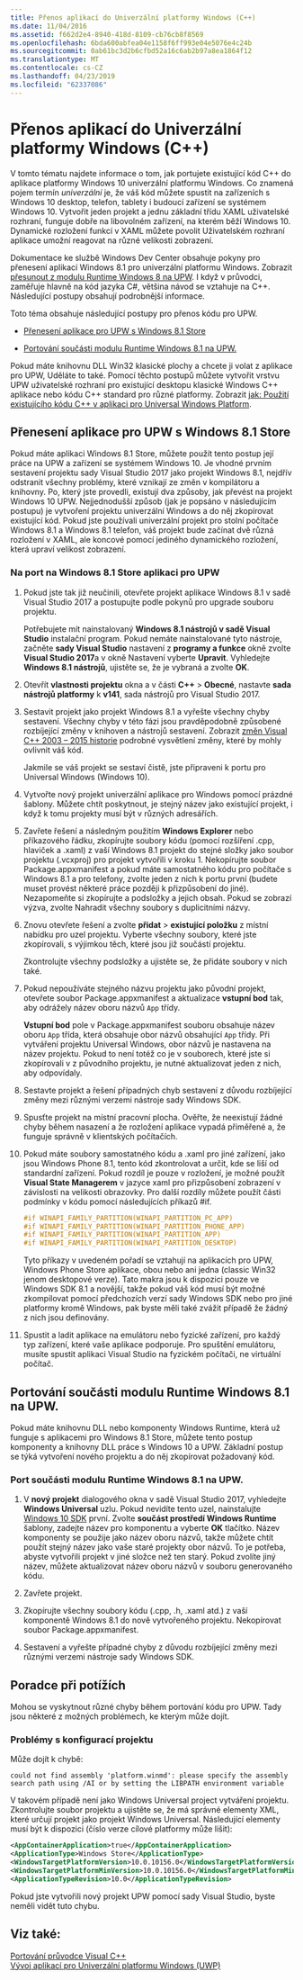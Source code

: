 ```yaml
---
title: Přenos aplikací do Univerzální platformy Windows (C++)
ms.date: 11/04/2016
ms.assetid: f662d2e4-8940-418d-8109-cb76cb8f8569
ms.openlocfilehash: 6bda600abfea04e1158f6ff993e04e5076e4c24b
ms.sourcegitcommit: 0ab61bc3d2b6cfbd52a16c6ab2b97a8ea1864f12
ms.translationtype: MT
ms.contentlocale: cs-CZ
ms.lasthandoff: 04/23/2019
ms.locfileid: "62337086"
---
```

# <a name="porting-to-the-universal-windows-platform-c"></a>Přenos aplikací do Univerzální platformy Windows (C++)

V tomto tématu najdete informace o tom, jak portujete existující kód C++ do aplikace platformy Windows 10 univerzální platformu Windows. Co znamená pojem termín *univerzální* je, že váš kód můžete spustit na zařízeních s Windows 10 desktop, telefon, tablety i budoucí zařízení se systémem Windows 10. Vytvořit jeden projekt a jednu základní třídu XAML uživatelské rozhraní, funguje dobře na libovolném zařízení, na kterém běží Windows 10. Dynamické rozložení funkcí v XAML můžete povolit Uživatelském rozhraní aplikace umožní reagovat na různé velikosti zobrazení.

Dokumentace ke službě Windows Dev Center obsahuje pokyny pro přenesení aplikací Windows 8.1 pro univerzální platformu Windows. Zobrazit [přesunout z modulu Runtime Windows 8 na UPW](/windows/uwp/porting/w8x-to-uwp-root). I když v průvodci, zaměřuje hlavně na kód jazyka C#, většina návod se vztahuje na C++. Následující postupy obsahují podrobnější informace.

Toto téma obsahuje následující postupy pro přenos kódu pro UPW.

- [Přenesení aplikace pro UPW s Windows 8.1 Store](#BK_81StoreApp)

- [Portování součásti modulu Runtime Windows 8.1 na UPW.](#BK_81Component)

Pokud máte knihovnu DLL Win32 klasické plochy a chcete ji volat z aplikace pro UPW, Uděláte to také. Pomocí těchto postupů můžete vytvořit vrstvu UPW uživatelské rozhraní pro existující desktopu klasické Windows C++ aplikace nebo kódu C++ standard pro různé platformy. Zobrazit [jak: Použití existujícího kódu C++ v aplikaci pro Universal Windows Platform](../porting/how-to-use-existing-cpp-code-in-a-universal-windows-platform-app.md).

## <a name="BK_81StoreApp"></a> Přenesení aplikace pro UPW s Windows 8.1 Store

Pokud máte aplikaci Windows 8.1 Store, můžete použít tento postup její práce na UPW a zařízení se systémem Windows 10.  Je vhodné prvním sestavení projektu sady Visual Studio 2017 jako projekt Windows 8.1, nejdřív odstranit všechny problémy, které vznikají ze změn v kompilátoru a knihovny. Po, který jste provedli, existují dva způsoby, jak převést na projekt Windows 10 UPW. Nejjednodušší způsob (jak je popsáno v následujícím postupu) je vytvoření projektu univerzální Windows a do něj zkopírovat existující kód. Pokud jste používali univerzální projekt pro stolní počítače Windows 8.1 a Windows 8.1 telefon, váš projekt bude začínat dvě různá rozložení v XAML, ale koncové pomocí jediného dynamického rozložení, která upraví velikost zobrazení.

### <a name="to-port-a-windows-81-store-app-to-the-uwp"></a>Na port na Windows 8.1 Store aplikaci pro UPW

1. Pokud jste tak již neučinili, otevřete projekt aplikace Windows 8.1 v sadě Visual Studio 2017 a postupujte podle pokynů pro upgrade souboru projektu.

   Potřebujete mít nainstalovaný **Windows 8.1 nástrojů v sadě Visual Studio** instalační program. Pokud nemáte nainstalované tyto nástroje, začněte **sady Visual Studio** nastavení z **programy a funkce** okně zvolte **Visual Studio 2017**a v okně Nastavení vyberte **Upravit**. Vyhledejte **Windows 8.1 nástrojů**, ujistěte se, že je vybraná a zvolte **OK**.

1. Otevřít **vlastnosti projektu** okna a v části **C++** > **Obecné**, nastavte **sada nástrojů platformy** k **v141**, sada nástrojů pro Visual Studio 2017.

1. Sestavit projekt jako projekt Windows 8.1 a vyřešte všechny chyby sestavení. Všechny chyby v této fázi jsou pravděpodobně způsobené rozbíjející změny v knihoven a nástrojů sestavení. Zobrazit [změn Visual C++ 2003 – 2015 historie](../porting/visual-cpp-change-history-2003-2015.md) podrobné vysvětlení změny, které by mohly ovlivnit váš kód.

   Jakmile se váš projekt se sestaví čistě, jste připraveni k portu pro Universal Windows (Windows 10).

1. Vytvořte nový projekt univerzální aplikace pro Windows pomocí prázdné šablony. Můžete chtít poskytnout, je stejný název jako existující projekt, i když k tomu projekty musí být v různých adresářích.

1. Zavřete řešení a následným použitím **Windows Explorer** nebo příkazového řádku, zkopírujte soubory kódu (pomocí rozšíření .cpp, hlaviček a .xaml) z vaší Windows 8.1 projekt do stejné složky jako soubor projektu (.vcxproj) pro projekt vytvořili v kroku 1. Nekopírujte soubor Package.appxmanifest a pokud máte samostatného kódu pro počítače s Windows 8.1 a pro telefony, zvolte jeden z nich k portu první (budete muset provést některé práce později k přizpůsobení do jiné). Nezapomeňte si zkopírujte a podsložky a jejich obsah. Pokud se zobrazí výzva, zvolte Nahradit všechny soubory s duplicitními názvy.

1. Znovu otevřete řešení a zvolte **přidat** > **existující položku** z místní nabídku pro uzel projektu. Vyberte všechny soubory, které jste zkopírovali, s výjimkou těch, které jsou již součástí projektu.

   Zkontrolujte všechny podsložky a ujistěte se, že přidáte soubory v nich také.

1. Pokud nepoužíváte stejného názvu projektu jako původní projekt, otevřete soubor Package.appxmanifest a aktualizace **vstupní bod** tak, aby odrážely název oboru názvů `App` třídy.

   **Vstupní bod** pole v Package.appxmanifest souboru obsahuje název oboru `App` třída, která obsahuje obor názvů obsahující `App` třídy. Při vytváření projektu Universal Windows, obor názvů je nastavena na název projektu. Pokud to není totéž co je v souborech, které jste si zkopírovali v z původního projektu, je nutné aktualizovat jeden z nich, aby odpovídaly.

1. Sestavte projekt a řešení případných chyb sestavení z důvodu rozbíjející změny mezi různými verzemi nástroje sady Windows SDK.

1. Spusťte projekt na místní pracovní plocha. Ověřte, že neexistují žádné chyby během nasazení a že rozložení aplikace vypadá přiměřené a, že funguje správně v klientských počítačích.

1. Pokud máte soubory samostatného kódu a .xaml pro jiné zařízení, jako jsou Windows Phone 8.1, tento kód zkontrolovat a určit, kde se liší od standardní zařízení. Pokud rozdíl je pouze v rozložení, je možné použít **Visual State Managerem** v jazyce xaml pro přizpůsobení zobrazení v závislosti na velikosti obrazovky. Pro další rozdíly můžete použít části podmínky v kódu pomocí následujících příkazů #if.

    ```cpp
    #if WINAPI_FAMILY_PARTITION(WINAPI_PARTITION_PC_APP)
    #if WINAPI_FAMILY_PARTITION(WINAPI_PARTITION_PHONE_APP)
    #if WINAPI_FAMILY_PARTITION(WINAPI_PARTITION_APP)
    #if WINAPI_FAMILY_PARTITION(WINAPI_PARTITION_DESKTOP)
    ```

   Tyto příkazy v uvedeném pořadí se vztahují na aplikacích pro UPW, Windows Phone Store aplikace, obou nebo ani jedna (classic Win32 jenom desktopové verze). Tato makra jsou k dispozici pouze ve Windows SDK 8.1 a novější, takže pokud váš kód musí být možné zkompilovat pomocí předchozích verzí sady Windows SDK nebo pro jiné platformy kromě Windows, pak byste měli také zvážit případě že žádný z nich jsou definovány.

1. Spustit a ladit aplikace na emulátoru nebo fyzické zařízení, pro každý typ zařízení, které vaše aplikace podporuje. Pro spuštění emulátoru, musíte spustit aplikaci Visual Studio na fyzickém počítači, ne virtuální počítač.

## <a name="BK_81Component"></a> Portování součásti modulu Runtime Windows 8.1 na UPW.

Pokud máte knihovnu DLL nebo komponenty Windows Runtime, která už funguje s aplikacemi pro Windows 8.1 Store, můžete tento postup komponenty a knihovny DLL práce s Windows 10 a UPW. Základní postup se týká vytvoření nového projektu a do něj zkopírovat požadovaný kód.

### <a name="to-port-a-windows-81-runtime-component-to-the-uwp"></a>Port součásti modulu Runtime Windows 8.1 na UPW.

1. V **nový projekt** dialogového okna v sadě Visual Studio 2017, vyhledejte **Windows Universal** uzlu. Pokud nevidíte tento uzel, nainstalujte [Windows 10 SDK](https://developer.microsoft.com/windows/downloads/windows-10-sdk) první. Zvolte **součást prostředí Windows Runtime** šablony, zadejte název pro komponentu a vyberte **OK** tlačítko. Název komponenty se použije jako název oboru názvů, takže můžete chtít použít stejný název jako vaše staré projekty obor názvů. To je potřeba, abyste vytvořili projekt v jiné složce než ten starý. Pokud zvolíte jiný název, můžete aktualizovat název oboru názvů v souboru generovaného kódu.

1. Zavřete projekt.

1. Zkopírujte všechny soubory kódu (.cpp, .h, .xaml atd.) z vaší komponentě Windows 8.1 do nově vytvořeného projektu. Nekopírovat soubor Package.appxmanifest.

1. Sestavení a vyřešte případné chyby z důvodu rozbíjející změny mezi různými verzemi nástroje sady Windows SDK.

## <a name="troubleshooting"></a>Poradce při potížích

Mohou se vyskytnout různé chyby během portování kódu pro UPW. Tady jsou některé z možných problémech, ke kterým může dojít.

### <a name="project-configuration-issues"></a>Problémy s konfigurací projektu

Může dojít k chybě:

```Output
could not find assembly 'platform.winmd': please specify the assembly search path using /AI or by setting the LIBPATH environment variable
```

V takovém případě není jako Windows Universal project vytváření projektu. Zkontrolujte soubor projektu a ujistěte se, že má správné elementy XML, které určují projekt jako projekt Windows Universal. Následující elementy musí být k dispozici (číslo verze cílové platformy může lišit):

```xml
<AppContainerApplication>true</AppContainerApplication>
<ApplicationType>Windows Store</ApplicationType>
<WindowsTargetPlatformVersion>10.0.10156.0</WindowsTargetPlatformVersion>
<WindowsTargetPlatformMinVersion>10.0.10156.0</WindowsTargetPlatformMinVersion>
<ApplicationTypeRevision>10.0</ApplicationTypeRevision>
```

Pokud jste vytvořili nový projekt UPW pomocí sady Visual Studio, byste neměli vidět tuto chybu.

## <a name="see-also"></a>Viz také:

[Portování průvodce Visual C++](../porting/porting-to-the-universal-windows-platform-cpp.md)<br/>
[Vývoj aplikací pro Univerzální platformu Windows (UWP)](/visualstudio/cross-platform/develop-apps-for-the-universal-windows-platform-uwp)